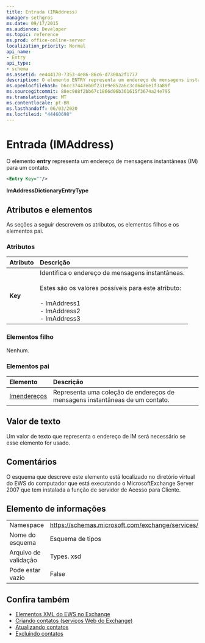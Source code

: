 ```yaml
---
title: Entrada (IMAddress)
manager: sethgros
ms.date: 09/17/2015
ms.audience: Developer
ms.topic: reference
ms.prod: office-online-server
localization_priority: Normal
api_name:
- Entry
api_type:
- schema
ms.assetid: ee444170-7353-4e86-86c6-d7300a2f1777
description: O elemento ENTRY representa um endereço de mensagens instantâneas (IM) para um contato.
ms.openlocfilehash: b6cc37447eb0f231e9e852a6c3cd64d6e1f3a89f
ms.sourcegitcommit: 88ec988f2bb67c1866d06b361615f3674a24e795
ms.translationtype: MT
ms.contentlocale: pt-BR
ms.lasthandoff: 06/03/2020
ms.locfileid: "44460698"
---
```

# <a name="entry-imaddress"></a>Entrada (IMAddress)

O elemento **entry** representa um endereço de mensagens instantâneas (IM) para um contato. 
  
```xml
<Entry Key=""/>
```

 **ImAddressDictionaryEntryType**
## <a name="attributes-and-elements"></a>Atributos e elementos

As seções a seguir descrevem os atributos, os elementos filhos e os elementos pai.
  
### <a name="attributes"></a>Atributos

|**Atributo**|**Descrição**|
|:-----|:-----|
|**Key** <br/> | Identifica o endereço de mensagens instantâneas.<br/><br/>Estes são os valores possíveis para este atributo:<br/><br/>- ImAddress1  <br/>- ImAddress2  <br/>- ImAddress3  <br/> |
   
### <a name="child-elements"></a>Elementos filho

Nenhum.
  
### <a name="parent-elements"></a>Elementos pai

|**Elemento**|**Descrição**|
|:-----|:-----|
|[Imendereços](imaddresses.md) <br/> |Representa uma coleção de endereços de mensagens instantâneas de um contato.  <br/> |
   
## <a name="text-value"></a>Valor de texto

Um valor de texto que representa o endereço de IM será necessário se esse elemento for usado.
  
## <a name="remarks"></a>Comentários

O esquema que descreve este elemento está localizado no diretório virtual do EWS do computador que está executando o MicrosoftExchange Server 2007 que tem instalada a função de servidor de Acesso para Cliente.
  
## <a name="element-information"></a>Elemento de informações

|||
|:-----|:-----|
|Namespace  <br/> |https://schemas.microsoft.com/exchange/services/2006/types  <br/> |
|Nome do esquema  <br/> |Esquema de tipos  <br/> |
|Arquivo de validação  <br/> |Types. xsd  <br/> |
|Pode estar vazio  <br/> |False  <br/> |
   
## <a name="see-also"></a>Confira também

- [Elementos XML do EWS no Exchange](ews-xml-elements-in-exchange.md)
- [Criando contatos (serviços Web do Exchange)](https://msdn.microsoft.com/library/4845917e-70d1-481c-bbd7-011ec6571789%28Office.15%29.aspx)  
- [Atualizando contatos](https://msdn.microsoft.com/library/9a865953-b94a-4229-b632-2dee433314be%28Office.15%29.aspx)  
- [Excluindo contatos](https://msdn.microsoft.com/library/fcc3dc84-cd3e-455e-a1a7-ae6921c9b588%28Office.15%29.aspx)

